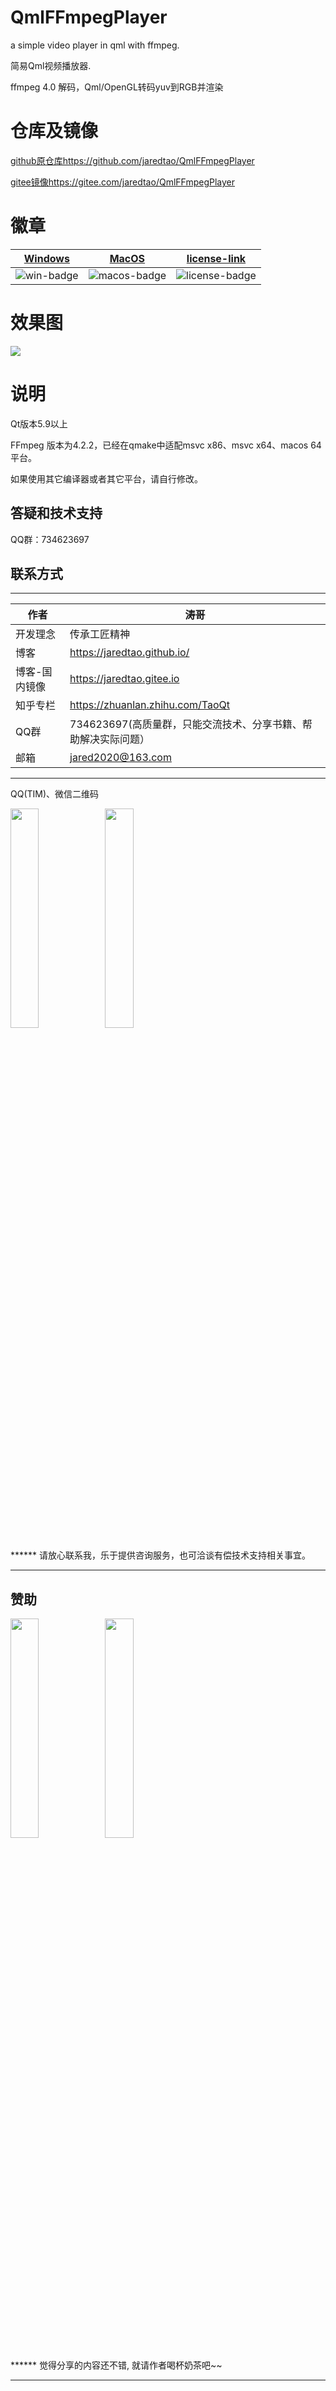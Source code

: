 # QmlFFmpegPlayer

a simple video player in qml with ffmpeg.

简易Qml视频播放器.

ffmpeg 4.0 解码，Qml/OpenGL转码yuv到RGB并渲染

# 仓库及镜像

[github原仓库https://github.com/jaredtao/QmlFFmpegPlayer](https://github.com/jaredtao/QmlFFmpegPlayer)

[gitee镜像https://gitee.com/jaredtao/QmlFFmpegPlayer](https://gitee.com/jaredtao/QmlFFmpegPlayer)

# 徽章

|[Windows][win-link]|[MacOS][macos-link]|[license-link]|
|---------------|---------------|---------------|
| ![win-badge]  | ![macos-badge] |![license-badge]|

[license-link]: https://github.com/jaredtao/QmlFFmpegPlayer/blob/master/LICENSE "LICENSE"
[license-badge]: https://img.shields.io/badge/license-MIT-blue.svg "MIT"

[win-link]: https://github.com/JaredTao/QmlFFmpegPlayer/actions?query=workflow%3AWindows "WindowsAction"
[win-badge]: https://github.com/JaredTao/QmlFFmpegPlayer/workflows/Windows/badge.svg  "Windows"

[macos-link]: https://github.com/JaredTao/QmlFFmpegPlayer/actions?query=workflow%3AMacOS "MacOSAction"
[macos-badge]: https://github.com/JaredTao/QmlFFmpegPlayer/workflows/MacOS/badge.svg "MacOS"


# 效果图

![](demo.gif)


# 说明

Qt版本5.9以上

FFmpeg 版本为4.2.2，已经在qmake中适配msvc x86、msvc x64、macos 64平台。

如果使用其它编译器或者其它平台，请自行修改。

## 答疑和技术支持

QQ群：734623697

## 联系方式

***

| 作者 | 涛哥                           |
| ---- | -------------------------------- |
|开发理念 | 传承工匠精神 |
| 博客 | https://jaredtao.github.io/ |
|博客-国内镜像|https://jaredtao.gitee.io|
|知乎专栏| https://zhuanlan.zhihu.com/TaoQt |
|QQ群| 734623697(高质量群，只能交流技术、分享书籍、帮助解决实际问题）|
| 邮箱 | jared2020@163.com                |
***

QQ(TIM)、微信二维码

<img src="https://gitee.com/jaredtao/jaredtao/raw/master/img/qq_connect.jpg?raw=true" width="30%" height="30%" /><img src="https://gitee.com/jaredtao/jaredtao/raw/master/img/weixin_connect.jpg?raw=true" width="30%" height="30%" />


****** 请放心联系我，乐于提供咨询服务，也可洽谈有偿技术支持相关事宜。

***
## 赞助
<img src="https://gitee.com/jaredtao/jaredtao/raw/master/img/weixin.jpg?raw=true" width="30%" height="30%" /><img src="https://gitee.com/jaredtao/jaredtao/raw/master/img/zhifubao.jpg?raw=true" width="30%" height="30%" />

****** 觉得分享的内容还不错, 就请作者喝杯奶茶吧~~
***